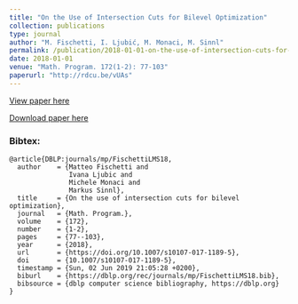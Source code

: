 ```yaml
---
title: "On the Use of Intersection Cuts for Bilevel Optimization"
collection: publications
type: journal
author: "M. Fischetti, I. Ljubić, M. Monaci, M. Sinnl"
permalink: /publication/2018-01-01-on-the-use-of-intersection-cuts-for-bilevel-optimization
date: 2018-01-01
venue: "Math. Program. 172(1-2): 77-103"
paperurl: "http://rdcu.be/vUAs"
---
```


[View paper here](http://rdcu.be/vUAs)

[Download paper here](http://www.dei.unipd.it/~fisch/papers/intersection_cuts_for_bilevel_optimization.pdf)

### Bibtex:

```
@article{DBLP:journals/mp/FischettiLMS18,
  author    = {Matteo Fischetti and
               Ivana Ljubic and
               Michele Monaci and
               Markus Sinnl},
  title     = {On the use of intersection cuts for bilevel optimization},
  journal   = {Math. Program.},
  volume    = {172},
  number    = {1-2},
  pages     = {77--103},
  year      = {2018},
  url       = {https://doi.org/10.1007/s10107-017-1189-5},
  doi       = {10.1007/s10107-017-1189-5},
  timestamp = {Sun, 02 Jun 2019 21:05:28 +0200},
  biburl    = {https://dblp.org/rec/journals/mp/FischettiLMS18.bib},
  bibsource = {dblp computer science bibliography, https://dblp.org}
}
```
